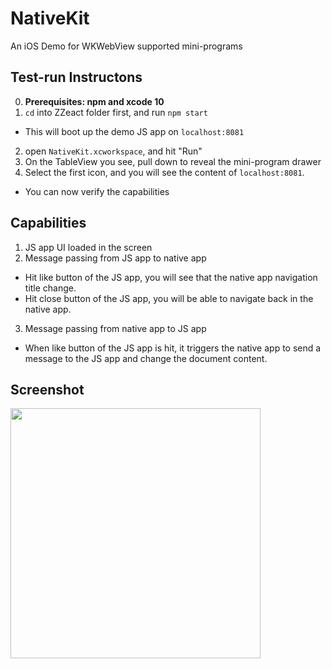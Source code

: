# NativeKit
An iOS Demo for WKWebView supported mini-programs


## Test-run Instructons
0. **Prerequisites: npm and xcode 10**
1. `cd` into ZZeact folder first, and run `npm start`
  * This will boot up the demo JS app on `localhost:8081`
2. open `NativeKit.xcworkspace`, and hit "Run"
3. On the TableView you see, pull down to reveal the mini-program drawer
4. Select the first icon, and you will see the content of `localhost:8081`.
  * You can now verify the capabilities

## Capabilities
1. JS app UI loaded in the screen
2. Message passing from JS app to native app
  * Hit like button of the JS app, you will see that the native app navigation title change.
  * Hit close button of the JS app, you will be able to navigate back in the native app.
3. Message passing from native app to JS app
  * When like button of the JS app is hit, it triggers the native app to send a message to the JS app and change the document content.

## Screenshot
<img src=https://github.com/zhileiz/NativeKit/raw/master/demo.gif width="400px"/>